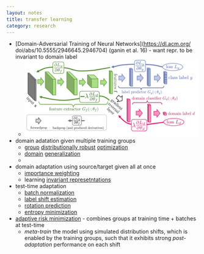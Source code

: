 ```yaml
---
layout: notes
title: transfer learning
category: research
---
```




- [Domain-Adversarial Training of Neural Networks](https://dl.acm.org/ doi/abs/10.5555/2946645.2946704) (ganin et al. 16) - want repr. to be invariant to domain label
  - ![Screen Shot 2020-11-10 at 12.05.12 PM](../assets/domain_adv_training.png)
- domain adatation given multiple training groups
  - [group](http://papers.neurips.cc/paper/3019-mixture-regression-for-covariate-shift.pdf) [distributionally robust](https://arxiv.org/abs/1611.02041) [optimization](https://arxiv.org/abs/1911.08731)
  - [domain](https://papers.nips.cc/paper/4312-generalizing-from-several-related-classification-tasks-to-a-new-unlabeled-sample) [generalization](https://arxiv.org/abs/2007.01434)
  - 
- domain adaptation using source/target given all at once
  - [importance weighting](https://citeseerx.ist.psu.edu/viewdoc/download?doi=10.1.1.370.4921&rep=rep1&type=pdf)
  - learning [invariant represetntations](https://arxiv.org/abs/1702.05464)
- test-time adaptation
  - [batch normalization](https://arxiv.org/abs/1603.04779)
  - [label shift estimation](https://arxiv.org/abs/1802.03916)
  - [rotation prediction](https://arxiv.org/abs/1909.13231)
  - [entropy minimization](https://arxiv.org/abs/2006.10726)
- [adaptive risk minimization](https://arxiv.org/abs/2007.02931) - combines groups at training time + batches at test-time
  - *meta-train* the model using simulated distribution shifts, which is enabled by the training groups, such that it exhibits strong *post-adaptation* performance on each shift